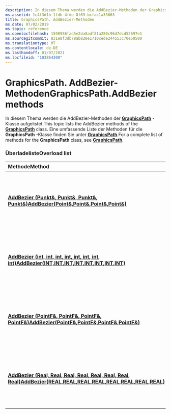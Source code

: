 ```yaml
---
description: In diesem Thema werden die AddBezier-Methoden der GraphicsPath-Klasse aufgelistet. Eine umfassende Liste der Methoden für die GraphicsPath-Klasse finden Sie unter GraphicsPath.
ms.assetid: 1c4f3d1b-1fdb-4fde-8f69-bcfac1a33663
title: GraphicsPath. AddBezier-Methoden
ms.date: 07/02/2019
ms.topic: reference
ms.openlocfilehash: 1598986fad5e2da8adf81a280c96d7dcd52697e1
ms.sourcegitcommit: 831e8f3db78ab820e1710cede244553c70e50500
ms.translationtype: MT
ms.contentlocale: de-DE
ms.lasthandoff: 01/07/2021
ms.locfileid: "103864300"
---
```

# <a name="graphicspathaddbezier-methods"></a><span data-ttu-id="370ff-104">GraphicsPath. AddBezier-Methoden</span><span class="sxs-lookup"><span data-stu-id="370ff-104">GraphicsPath.AddBezier methods</span></span>

<span data-ttu-id="370ff-105">In diesem Thema werden die AddBezier-Methoden der [**GraphicsPath**](/windows/win32/api/gdipluspath/nl-gdipluspath-graphicspath) -Klasse aufgelistet.</span><span class="sxs-lookup"><span data-stu-id="370ff-105">This topic lists the AddBezier methods of the [**GraphicsPath**](/windows/win32/api/gdipluspath/nl-gdipluspath-graphicspath) class.</span></span> <span data-ttu-id="370ff-106">Eine umfassende Liste der Methoden für die **GraphicsPath** -Klasse finden Sie unter [**GraphicsPath**](/windows/win32/api/gdipluspath/nl-gdipluspath-graphicspath).</span><span class="sxs-lookup"><span data-stu-id="370ff-106">For a complete list of methods for the **GraphicsPath** class, see [**GraphicsPath**](/windows/win32/api/gdipluspath/nl-gdipluspath-graphicspath).</span></span>

### <a name="overload-list"></a><span data-ttu-id="370ff-107">Überladeliste</span><span class="sxs-lookup"><span data-stu-id="370ff-107">Overload list</span></span>



| <span data-ttu-id="370ff-108">Methode</span><span class="sxs-lookup"><span data-stu-id="370ff-108">Method</span></span>                                                                                                                                                             | <span data-ttu-id="370ff-109">BESCHREIBUNG</span><span class="sxs-lookup"><span data-stu-id="370ff-109">Description</span></span>                                                                                                                                                                                                            |
|:-------------------------------------------------------------------------------------------------------------------------------------------------------------------|:-----------------------------------------------------------------------------------------------------------------------------------------------------------------------------------------------------------------------|
| <span data-ttu-id="370ff-110">[**AddBezier (Punkt&, Punkt&, Punkt&, Punkt&)**](/windows/win32/api/gdipluspath/nf-gdipluspath-graphicspath-addbezier(inconstpoint__inconstpoint__inconstpoint__inconstpoint_))</span><span class="sxs-lookup"><span data-stu-id="370ff-110">[**AddBezier(Point&,Point&,Point&,Point&)**](/windows/win32/api/gdipluspath/nf-gdipluspath-graphicspath-addbezier(inconstpoint__inconstpoint__inconstpoint__inconstpoint_))</span></span>                                   | <span data-ttu-id="370ff-111">Die [**GraphicsPath:: AddBezier**](/windows/win32/api/gdipluspath/nf-gdipluspath-graphicspath-addbezier(inconstpoint__inconstpoint__inconstpoint__inconstpoint_)) -Methode fügt der aktuellen Abbildung dieses Pfades eine Bézier-Spline hinzu.</span><span class="sxs-lookup"><span data-stu-id="370ff-111">The [**GraphicsPath::AddBezier**](/windows/win32/api/gdipluspath/nf-gdipluspath-graphicspath-addbezier(inconstpoint__inconstpoint__inconstpoint__inconstpoint_)) method adds a Bézier spline to the current figure of this path.</span></span><br/>                       |
| <span data-ttu-id="370ff-112">[**AddBezier (int, int, int, int, int, int, int, int)**](/windows/win32/api/gdipluspath/nf-gdipluspath-graphicspath-addbezier(inint_inint_inint_inint_inint_inint_inint_inint))</span><span class="sxs-lookup"><span data-stu-id="370ff-112">[**AddBezier(INT,INT,INT,INT,INT,INT,INT,INT)**](/windows/win32/api/gdipluspath/nf-gdipluspath-graphicspath-addbezier(inint_inint_inint_inint_inint_inint_inint_inint))</span></span>               | <span data-ttu-id="370ff-113">Die [**GraphicsPath:: AddBezier**](/windows/win32/api/gdipluspath/nf-gdipluspath-graphicspath-addbezier(inint_inint_inint_inint_inint_inint_inint_inint)) -Methode fügt der aktuellen Abbildung dieses Pfades eine Bézier-Spline hinzu.</span><span class="sxs-lookup"><span data-stu-id="370ff-113">The [**GraphicsPath::AddBezier**](/windows/win32/api/gdipluspath/nf-gdipluspath-graphicspath-addbezier(inint_inint_inint_inint_inint_inint_inint_inint)) method adds a Bézier spline to the current figure of this path.</span></span><br/>       |
| <span data-ttu-id="370ff-114">[**AddBezier (PointF&, PointF&, PointF&, PointF&)**](/previous-versions//ms535623(v=vs.85))</span><span class="sxs-lookup"><span data-stu-id="370ff-114">[**AddBezier(PointF&,PointF&,PointF&,PointF&)**](/previous-versions//ms535623(v=vs.85))</span></span>                           | <span data-ttu-id="370ff-115">Die [**GraphicsPath:: AddBezier**](/previous-versions//ms535623(v=vs.85)) -Methode fügt der aktuellen Abbildung dieses Pfades eine Bézier-Spline hinzu.</span><span class="sxs-lookup"><span data-stu-id="370ff-115">The [**GraphicsPath::AddBezier**](/previous-versions//ms535623(v=vs.85)) method adds a Bézier spline to the current figure of this path.</span></span><br/>                   |
| <span data-ttu-id="370ff-116">[**AddBezier (Real, Real, Real, Real, Real, Real, Real, Real)**](/windows/win32/api/gdipluspath/nf-gdipluspath-graphicspath-addbezier(inreal_inreal_inreal_inreal_inreal_inreal_inreal_inreal))</span><span class="sxs-lookup"><span data-stu-id="370ff-116">[**AddBezier(REAL,REAL,REAL,REAL,REAL,REAL,REAL,REAL)**](/windows/win32/api/gdipluspath/nf-gdipluspath-graphicspath-addbezier(inreal_inreal_inreal_inreal_inreal_inreal_inreal_inreal))</span></span> | <span data-ttu-id="370ff-117">Die [**GraphicsPath:: AddBezier**](/windows/win32/api/gdipluspath/nf-gdipluspath-graphicspath-addbezier(inreal_inreal_inreal_inreal_inreal_inreal_inreal_inreal)) -Methode fügt der aktuellen Abbildung dieses Pfades eine Bézier-Spline hinzu.</span><span class="sxs-lookup"><span data-stu-id="370ff-117">The [**GraphicsPath::AddBezier**](/windows/win32/api/gdipluspath/nf-gdipluspath-graphicspath-addbezier(inreal_inreal_inreal_inreal_inreal_inreal_inreal_inreal)) method adds a Bézier spline to the current figure of this path.</span></span><br/> |



 

 
